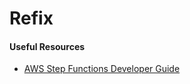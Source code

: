 # Refix

#### Useful Resources

- [AWS Step Functions Developer Guide](https://docs.aws.amazon.com/step-functions/latest/dg/welcome.html)
